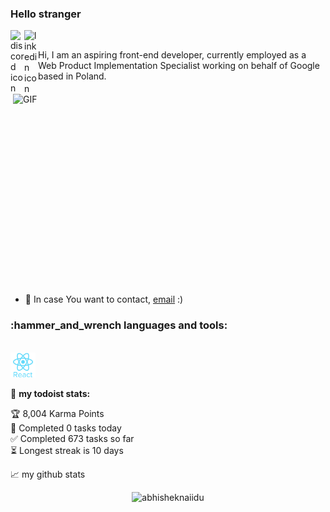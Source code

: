 ### Hello stranger 

<a href="https://discord.com/users/542077287449886724">
  <img align="left" alt="discord icon" width="22px" src="https://raw.githubusercontent.com/peterthehan/peterthehan/master/assets/discord.svg" />
</a>

<a href="https://www.linkedin.com/in/mateusz-lipowicz/">
  <img align="left" alt="linkedin icon" width="22px" src="https://raw.githubusercontent.com/peterthehan/peterthehan/master/assets/linkedin.svg" />
</a>

<br />

Hi, I am an aspiring front-end developer, currently employed as a Web Product Implementation Specialist working on behalf of Google based in Poland. 


  <img align="right" alt="GIF" src="https://media.giphy.com/media/CuuSHzuc0O166MRfjt/giphy.gif" width="500" height="320" />
  
  
- 💼 In case You want to contact, [email](mailto:matlipowicz@gmail.com) :)

### :hammer_and_wrench **languages and tools:**  

<code>  <img src="https://github.com/devicons/devicon/blob/master/icons/react/react-original-wordmark.svg" title="React" alt="React" width="40" height="40"/></code>
<code></code>


🚧 **my todoist stats:**
<!-- TODO-IST:START -->
🏆  8,004 Karma Points           
🌸  Completed 0 tasks today           
✅  Completed 673 tasks so far           
⏳  Longest streak is 10 days
<!-- TODO-IST:END -->


📈 my github stats

<p align="center"> <img src="https://github-readme-stats.vercel.app/api?username=abhisheknaiidu&show_icons=true&theme=gotham" alt="abhisheknaiidu" />







